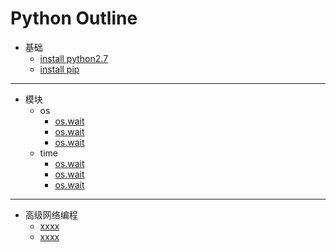 # Python Outline
- 基础
    -  [install python2.7](https://github.com/467754239/python/blob/master/basic/install_python.md)
    -  [install pip](https://x.x/x/python2.7)

- - -

- 模块
    - os 
        - [os.wait](https://x.x/x/python2.7)
        - [os.wait](https://x.x/x/python2.7)
        - [os.wait](https://x.x/x/python2.7)
    - time 
        - [os.wait](https://x.x/x/python2.7)
        - [os.wait](https://x.x/x/python2.7)
        - [os.wait](https://x.x/x/python2.7)

- - -

- 高级网络编程
    -  [xxxx](https://x.x/x/python2.7)
    -  [xxxx](https://x.x/x/python2.7)
